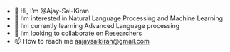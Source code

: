 - 👋 Hi, I’m @Ajay-Sai-Kiran
- 👀 I’m interested in Natural Language Processing and Machine Learning
- 🌱 I’m currently learning Advanced Language processing
- 💞️ I’m looking to collaborate on Researchers
- 📫 How to reach me aajaysaikiran@gmail.com

<!---
Ajay-Sai-Kiran/Ajay-Sai-Kiran is a ✨ special ✨ repository because its `README.md` (this file) appears on your GitHub profile.
You can click the Preview link to take a look at your changes.
--->
